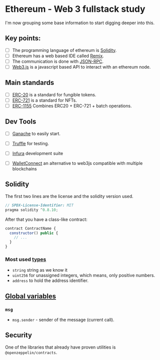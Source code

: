 # Ethereum - Web 3 fullstack study

I'm now grouping some base information to start digging deeper into this.

## Key points:
- [ ] The programming language of ethereum is [Solidity](https://docs.soliditylang.org/).
- [ ] Ethereum has a web based IDE called [Remix](https://remix.ethereum.org/).
- [ ] The communication is done with [JSON-RPC](https://www.jsonrpc.org/specification).
- [ ] [Web3.js](https://web3js.readthedocs.io/) is a javascript based API to interact with an ethereum node.

## Main standards
- [ ] [ERC-20](https://ethereum.org/en/developers/docs/standards/tokens/erc-20/) is a standard for fungible tokens.
- [ ] [ERC-721](https://ethereum.org/en/developers/docs/standards/tokens/erc-721/) is a standard for NFTs.
- [ ] [ERC-1155](https://ethereum.org/en/developers/docs/standards/tokens/erc-1155/) Combines ERC20 + ERC-721 + batch operations.

## Dev Tools
- [ ] [Ganache](https://www.trufflesuite.com/ganache) to easily start.
- [ ] [Truffle](https://www.trufflesuite.com/truffle) for testing.
- [ ] [Infura](https://infura.io/) development suite
- [ ] [WalletConnect](https://walletconnect.com/) an alternative to web3js compatible with multiple blockchains


## Solidity

The first two lines are the license and the solidity version used.

```js
// SPDX-License-Identifier: MIT
pragma solidity ^0.8.10;
```

After that you have a class-like contract:

```js
contract ContractName {
  constructor() public {
    // ...
  }
}
```

### Most used [types](https://docs.soliditylang.org/en/v0.8.10/types.htmls)

- `string` string as we know it
- `uint256` for unassigned integers, which means, only positive numbers.
- `address` to hold the address identifier.

## [Global variables](https://docs.soliditylang.org/en/v0.8.10/units-and-global-variables.html#special-variables-and-functions)

### `msg`

- `msg.sender` - sender of the message (current call).

## Security

One of the libraries that already have proven utilities is `@openzeppelin/contracts`.